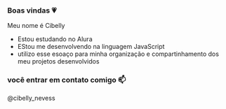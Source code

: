 ### Boas vindas 💗

  Meu nome é Cibelly

- Estou estudando no Alura
- EStou me desenvolvendo na linguagem JavaScript
- utilizo esse esoaço para minha organização e compartinhamento dos meu projetos desenvolvidos

 ### você entrar em contato comigo  📫

@cibelly_nevess
